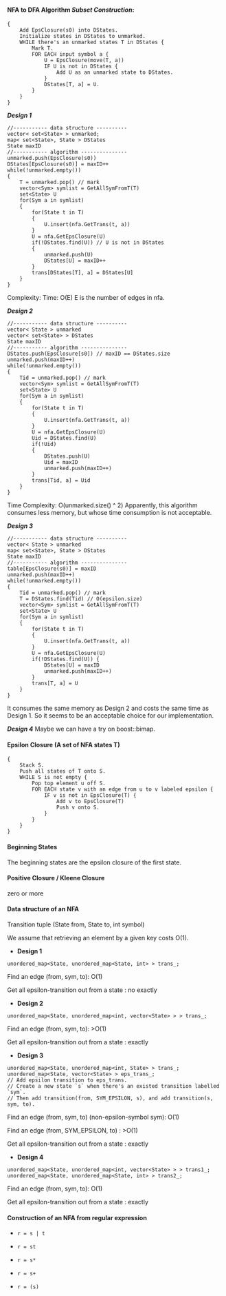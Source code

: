 
#### NFA to DFA Algorithm *Subset Construction*: 
```
{
    Add EpsClosure(s0) into DStates.
    Initialize states in DStates to unmarked.
    WHILE there's an unmarked states T in DStates {
        Mark T.
        FOR EACH input symbol a {
            U = EpsClosure(move(T, a))
            IF U is not in DStates {
                Add U as an unmarked state to DStates.
            }
            DStates[T, a] = U.
        }
    }
}
```

***Design 1***
```
//----------- data structure ----------
vector< set<State> > unmarked;
map< set<State>, State > DStates
State maxID
//----------- algorithm ---------------
unmarked.push(EpsClosure(s0))
DStates[EpsClosure(s0)] = maxID++
while(!unmarked.empty()) 
{
    T = unmarked.pop() // mark
    vector<Sym> symlist = GetAllSymFromT(T)
    set<State> U
    for(Sym a in symlist)
    {
        for(State t in T)
        {
            U.insert(nfa.GetTrans(t, a))
        }
        U = nfa.GetEpsClosure(U)
        if(!DStates.find(U)) // U is not in DStates
        {   
            unmarked.push(U)
            DStates[U] = maxID++
        }
        trans[DStates[T], a] = DStates[U]
    }
}
```
Complexity:
Time: O(E)
E is the number of edges in nfa.

***Design 2***
```
//----------- data structure ----------
vector< State > unmarked
vector< set<State> > DStates
State maxID
//----------- algorithm --------------- 
DStates.push(EpsClosure[s0]) // maxID == DStates.size
unmarked.push(maxID++)
while(!unmarked.empty()) 
{
    Tid = unmarked.pop() // mark
    vector<Sym> symlist = GetAllSymFromT(T)
    set<State> U
    for(Sym a in symlist)
    {
        for(State t in T)
        {
            U.insert(nfa.GetTrans(t, a))
        }
        U = nfa.GetEpsClosure(U)
        Uid = DStates.find(U)
        if(!Uid) 
        {
            DStates.push(U)
            Uid = maxID
            unmarked.push(maxID++)
        }
        trans[Tid, a] = Uid
    }
}
```
Time Complexity: O(unmarked.size() ^ 2)
Apparently, this algorithm consumes less memory, but whose time 
consumption is not acceptable.

***Design 3***
```
//----------- data structure ----------
vector< State > unmarked
map< set<State>, State > DStates
State maxID
//----------- algorithm ---------------
table[EpsClosure(s0)] = maxID
unmarked.push(maxID++)
while(!unmarked.empty()) 
{
    Tid = unmarked.pop() // mark
    T = DStates.find(Tid) // O(epsilon.size)
    vector<Sym> symlist = GetAllSymFromT(T)
    set<State> U
    for(Sym a in symlist)
    {
        for(State t in T)
        {
            U.insert(nfa.GetTrans(t, a))
        }
        U = nfa.GetEpsClosure(U)
        if(!DStates.find(U)) {
            DStates[U] = maxID
            unmarked.push(maxID++)
        }
        trans[T, a] = U
    }
}
```
It consumes the same memory as Design 2 and costs the same time
as Design 1. So it seems to be an acceptable choice for our 
implementation.

***Design 4***
Maybe we can have a try on boost::bimap.

#### Epsilon Closure (A set of NFA states T)
```
{
    Stack S.
    Push all states of T onto S.
    WHILE S is not empty {
        Pop top element u off S.
        FOR EACH state v with an edge from u to v labeled epsilon {
            IF v is not in EpsClosure(T) {
                Add v to EpsClosure(T)
                Push v onto S.
            }
        }
    }
}
```

#### Beginning States
 
The beginning states are the epsilon closure of the first state.

#### Positive Closure / Kleene Closure

zero or more

#### Data structure of an NFA

Transition tuple (State from, State to, int symbol)

We assume that retrieving an element by a given key costs O(1).

+ **Design 1**
```
unordered_map<State, unordered_map<State, int> > trans_;
```

Find an edge (from, sym, to): O(1)

Get all epsilon-transition out from a state : no exactly

+ **Design 2**
```
unordered_map<State, unordered_map<int, vector<State> > > trans_;
```

Find an edge (from, sym, to): >O(1)

Get all epsilon-transition out from a state : exactly

+ **Design 3**

```
unordered_map<State, unordered_map<int, State> > trans_;
unordered_map<State, vector<State> > eps_trans_;
// Add epsilon transition to eps_trans.
// Create a new state `s` when there's an existed transition labelled `sym`.
// Then add transition(from, SYM_EPSILON, s), and add transition(s, sym, to).
```

Find an edge (from, sym, to) (non-epsilon-symbol sym): O(1)

Find an edge (from, SYM_EPSILON, to) : >O(1)

Get all epsilon-transition out from a state : exactly

+ **Design 4**

```
unordered_map<State, unordered_map<int, vector<State> > > trans1_;
unordered_map<State, unordered_map<State, int> > trans2_;
```

Find an edge (from, sym, to): O(1)

Get all epsilon-transition out from a state : exactly

#### Construction of an NFA from regular expression

+ `r = s | t`

+ `r = st `

+ `r = s*`

+ `r = s+`

+ `r = (s)`

